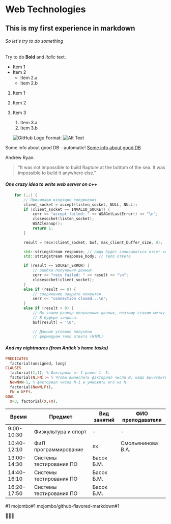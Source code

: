 # Web Technologies #
## This is my first experience in markdown ##
###### So let's try to do something ######

Try to do **Bold** and *italic* text.
* Item 1
* Item 2
  * Item 2.a
  * Item 2.b
  
1. Item 1
1. Item 2
1. Item 3
   1. Item 3.a
   1. Item 3.b
   
   ![GitHub Logo](/images/logo.png)
Format: ![Alt Text](url)

Some info about good DB - automatic!
[Some info about good DB](https://habrahabr.ru/post/254773/)

Andrew Ryan:

> “It was not impossible to build Rapture at the bottom of the sea. 
> It was impossible to build it anywhere else.” 

#### *One crazy idea to write web server on c++* ####
```c++
	for (;;) {
		// Принимаем входящие соединения
		client_socket = accept(listen_socket, NULL, NULL);
		if (client_socket == INVALID_SOCKET) {
			cerr << "accept failed: " << WSAGetLastError() << "\n";
			closesocket(listen_socket);
			WSACleanup();
			return 1;
		}
		
		result = recv(client_socket, buf, max_client_buffer_size, 0);

		std::stringstream response; // сюда будет записываться ответ клиенту
		std::stringstream response_body; // тело ответа

		if (result == SOCKET_ERROR) {
			// ошибка получения данных
			cerr << "recv failed: " << result << "\n";
			closesocket(client_socket);
		}
		else if (result == 0) {
			// соединение закрыто клиентом
			cerr << "connection closed...\n";
		}
		else if (result > 0) {
			// Мы знаем размер полученных данных, поэтому ставим метку конца строки
			// В буфере запроса.
			buf[result] = '\0';

			// Данные успешно получены
			// формируем тело ответа (HTML)
```
#### *And my nightmares (from Antick's home tasks)* ####
```prolog
PREDICATES
  factorial(unsigned, long)
CLAUSES
  factorial(1,1). % Факториал от 1 равен 1. 5.
  factorial(N,FN):─ % Чтобы вычислить факториал числа N, надо вычислить   
  NewN=N-1, % факториал числа N-1 и умножить его на N. 
  factorial(NewN,Ft), 
  FN = N*Ft. 
GOAL  
  X=3, factorial(X,FX).  
``` 
Время|Предмет|Вид занятий|ФИО преподавателя 
-----|-------|-----------|-----------------
9:00-10:30|Физкультура и спорт| - | - 
10:40-12:10|ФиЛ программирование|лк|Смольянинова В.А.
13:00-14:30|Системы тестирования ПО|Басок Б.М.
14:40-16:10|Системы тестирования ПО|Басок Б.М.
16:20-17:50|Системы тестирования ПО|Басок Б.М.


#1
mojombo#1
mojombo/github-flavored-markdown#1

:pig2::dash::dash:
